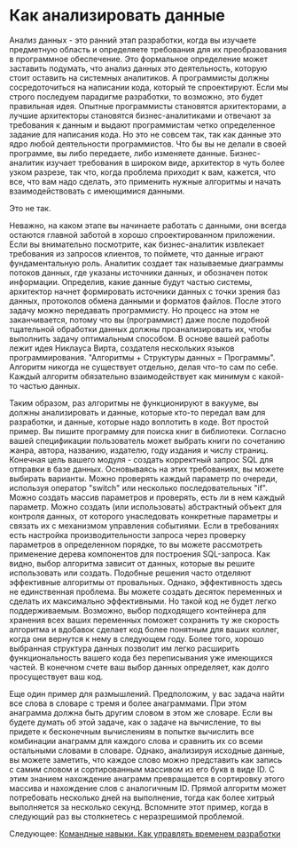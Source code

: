 # Как анализировать данные
[//]: # (Version:1.0.0)
Анализ данных - это ранний этап разработки, когда вы изучаете предметную область и определяете требования для их преобразования в программное обеспечение. Это формальное определение может заставить подумать, что анализ данных это деятельность, которую стоит оставить на системных аналитиков. А программисты должны сосредоточиться на написании кода, который те спроектируют. Если мы строго последуем парадигме разработки, то возможно, это будет правильная идея. Опытные программисты становятся архитекторами, а лучшие архитекторы становятся бизнес-аналитиками и отвечают за требования к данным и выдают программистам четко определенное задание для написания кода. Но это не совсем так, так как данные это ядро любой деятельности программистов. Что бы вы не делали в своей программе, вы либо передаете, либо изменяете данные. Бизнес-аналитик изучает требования в широком виде, архитектор в чуть более узком разрезе, так что, когда проблема приходит к вам, кажется, что все, что вам надо сделать, это применить нужные алгоритмы и начать взаимодействовать с имеющимися данными.

Это не так.

Неважно, на каком этапе вы начинаете работать с данными, они всегда остаются главной заботой в хорошо спроектированном приложении. Если вы внимательно посмотрите, как бизнес-аналитик извлекает требования из запросов клиентов, то поймете, что данные играют фундаментальную роль. Аналитик создает так называемые диаграммы потоков данных, где указаны источники данных, и обозначен поток информации. Определив, какие данные будут частью системы, архитектор начнет формировать источники данных с точки зрения баз данных, протоколов обмена данными и форматов файлов. После этого задачу можно передавать программисту. Но процесс на этом не заканчивается, потому что вы (программист) даже после подобной тщательной обработки данных должны проанализировать их, чтобы выполнить задачу оптимальным способом. В основе вашей работы лежит идея Никлауса Вирта, создателя нескольких языков программирования. "Алгоритмы + Структуры данных = Программы". Алгоритм никогда не существует отдельно, делая что-то сам по себе. Каждый алгоритм обязательно взаимодействует как минимум с какой-то частью данных.

Таким образом, раз алгоритмы не функционируют в вакууме, вы должны анализировать и данные, которые кто-то передал вам для разработки, и данные, которые надо воплотить в коде. Вот простой пример. Вы пишите программу для поиска книг в библиотеки. Согласно вашей спецификации пользователь может выбрать книги по сочетанию жанра, автора, названию, издателю, году издания и числу страниц. Конечная цель вашего модуля - создать корректный запрос SQL для отправки в базе данных. Основываясь на этих требованиях, вы можете выбирать варианты. Можно проверять каждый параметр по очереди, используя оператор "switch" или несколько последовательных "if". Можно создать массив параметров и проверять, есть ли в нем каждый параметр. Можно создать (или использовать) абстрактный объект для контроля данных, от которого унаследовать конкретные параметры и связать их с механизмом управления событиями. Если в требованиях есть настройка производительности запроса через проверку параметров в определенном порядке, то вы можете рассмотреть применение дерева компонентов для построения SQL-запроса. Как видно, выбор алгоритма зависит от данных, которые вы решите использовать или создать. Подобные решения часто отделяют эффективные алгоритмы от провальных. Однако, эффективность здесь не единственная проблема. Вы можете создать десяток переменных и сделать их максимально эффективными. Но такой код не будет легко поддерживаемым. Возможно, выбор подходящего контейнера для хранения всех ваших переменных поможет сохранить ту же скорость алгоритма и вдобавок сделает код более понятным для ваших коллег, когда они вернутся к нему в следующем году. Более того, хорошо выбранная структура данных позволит им легко расширить функциональность вашего кода без переписывания уже имеющихся частей. В конечном счете ваш выбор данных определяет, как долго просуществует ваш код. 

Еще один пример для размышлений. Предположим, у вас задача найти все слова в словаре с тремя и более анаграммами. При этом анаграмма должна быть другим словом в этом же словаре. Если вы будете думать об этой задаче, как о задаче на вычисление, то вы придете к бесконечным вычислениям в попытке вычислить все комбинации анаграмм для каждого слова и сравнить их со всеми остальными словами в словаре. Однако, анализируя исходные данные, вы можете заметить, что каждое слово можно представить как запись с самим словом и сортированным массивом из его букв в виде ID. С этим знанием нахождение анаграмм превращается в сортировку этого массива и нахождение слов с аналогичным ID. Прямой алгоритм может потребовать несколько дней на выполнение, тогда как более хитрый выполняется за несколько секунд. Вспомните этот пример, когда в следующий раз вы столкнетесь с неразрешимой проблемой.

Следующее: [Командные навыки. Как управлять временем разработки](../Team-Skills/01-How-to-Manage-Development-Time.md)